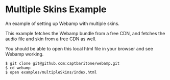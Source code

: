 # Multiple Skins Example

An example of setting up Webamp with multiple skins.

This example fetches the Webamp bundle from a free CDN, and fetches the audio file and skin from a free CDN as well.

You should be able to open this local html file in your browser and see Webamp working.

```
$ git clone git@github.com:captbaritone/webamp.git
$ cd webamp
$ open examples/multipleSkins/index.html
```
